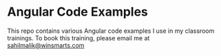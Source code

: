 # Angular Code Examples

This repo contains various Angular code examples I use in my classroom trainings. To book this training, please email me at sahilmalik@winsmarts.com